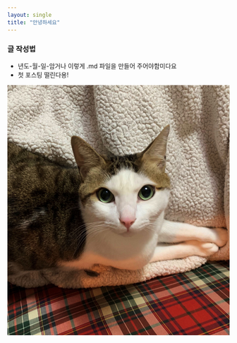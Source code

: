 ```yaml
---
layout: single
title: "안녕하세요"
---
```


### 글 작성법
- 년도-월-일-암거나 이렇게 .md 파일을 만들어 주어야함미다요
- 첫 포스팅 떨린다용!  

![IMG_5018_Edited](..\images\2022-03-16-test\IMG_5018_Edited.jpg)

